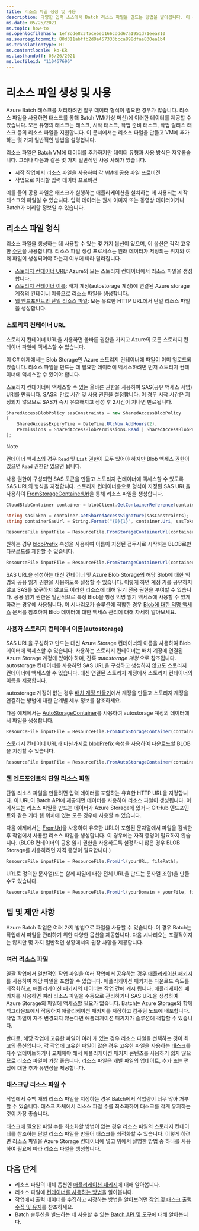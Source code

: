 ```yaml
---
title: 리소스 파일 생성 및 사용
description: 다양한 입력 소스에서 Batch 리소스 파일을 만드는 방법을 알아봅니다. 이 문서에서는 이를 만들고 VM에 추가하는 몇 가지 일반적인 방법을 설명합니다.
ms.date: 05/25/2021
ms.topic: how-to
ms.openlocfilehash: 1ef8cde8c345cebeb166cddd67a1951d71eea810
ms.sourcegitcommit: 80d311abffb2d9a457333bcca898dfae830ea1b4
ms.translationtype: HT
ms.contentlocale: ko-KR
ms.lasthandoff: 05/26/2021
ms.locfileid: "110467696"
---
```

# <a name="creating-and-using-resource-files"></a>리소스 파일 생성 및 사용

Azure Batch 태스크를 처리하려면 일부 데이터 형식이 필요한 경우가 많습니다. 리소스 파일을 사용하면 태스크를 통해 Batch VM(가상 머신)에 이러한 데이터를 제공할 수 있습니다. 모든 유형의 태스크는 태스크, 시작 태스크, 작업 준비 태스크, 작업 릴리스 태스크 등의 리소스 파일을 지원합니다. 이 문서에서는 리소스 파일을 만들고 VM에 추가하는 몇 가지 일반적인 방법을 설명합니다.  

리소스 파일은 Batch VM에 데이터를 추가하지만 데이터 유형과 사용 방식은 자유롭습니다. 그러나 다음과 같은 몇 가지 일반적인 사용 사례가 있습니다.

- 시작 작업에서 리소스 파일을 사용하여 각 VM에 공용 파일 프로비전
- 작업으로 처리할 입력 데이터 프로비전

예를 들어 공용 파일은 태스크가 실행하는 애플리케이션을 설치하는 데 사용되는 시작 태스크의 파일일 수 있습니다. 입력 데이터는 원시 이미지 또는 동영상 데이터이거나 Batch가 처리할 정보일 수 있습니다.

## <a name="types-of-resource-files"></a>리소스 파일 형식

리소스 파일을 생성하는 데 사용할 수 있는 몇 가지 옵션이 있으며, 이 옵션은 각각 고유한 [수단](/dotnet/api/microsoft.azure.batch.resourcefile#methods)을 사용합니다. 리소스 파일 생성 프로세스는 원래 데이터가 저장되는 위치와 여러 파일이 생성되어야 하는지 여부에 따라 달라집니다.

- [스토리지 컨테이너 URL](#storage-container-url): Azure의 모든 스토리지 컨테이너에서 리소스 파일을 생성합니다.
- [스토리지 컨테이너 이름](#storage-container-name-autostorage): 배치 계정(autostorage 계정)에 연결된 Azure storage 계정의 컨테이너 이름으로 리소스 파일을 생성합니다.
- [웹 엔드포인트의 단일 리소스 파일](#single-resource-file-from-web-endpoint): 모든 유효한 HTTP URL에서 단일 리소스 파일을 생성합니다.

### <a name="storage-container-url"></a>스토리지 컨테이너 URL

스토리지 컨테이너 URL을 사용하면 올바른 권한을 가지고 Azure의 모든 스토리지 컨테이너 파일에 액세스할 수 있습니다.

이 C# 예제에서는 Blob Storage인 Azure 스토리지 컨테이너에 파일이 이미 업로드되었습니다. 리소스 파일을 만드는 데 필요한 데이터에 액세스하려면 먼저 스토리지 컨테이너에 액세스할 수 있어야 합니다.

스토리지 컨테이너에 액세스할 수 있는 올바른 권한을 사용하여 SAS(공유 액세스 서명) URI를 만듭니다. SAS의 만료 시간 및 사용 권한을 설정합니다. 이 경우 시작 시간은 지정되지 않으므로 SAS가 즉시 유효해지고 생성 후 2시간이 지나면 만료됩니다.

```csharp
SharedAccessBlobPolicy sasConstraints = new SharedAccessBlobPolicy
{
    SharedAccessExpiryTime = DateTime.UtcNow.AddHours(2),
    Permissions = SharedAccessBlobPermissions.Read | SharedAccessBlobPermissions.List
};
```

> [!NOTE]
> 컨테이너 액세스의 경우 `Read` 및 `List` 권한이 모두 있어야 하지만 Blob 액세스 권한이 있으면 `Read` 권한만 있으면 됩니다.

사용 권한이 구성되면 SAS 토큰을 만들고 스토리지 컨테이너에 액세스할 수 있도록 SAS URL의 형식을 지정합니다. 스토리지 컨테이너용으로 형식이 지정된 SAS URL을 사용하여 [FromStorageContainerUrl](/dotnet/api/microsoft.azure.batch.resourcefile.fromstoragecontainerurl)을 통해 리소스 파일을 생성합니다.

```csharp
CloudBlobContainer container = blobClient.GetContainerReference(containerName);

string sasToken = container.GetSharedAccessSignature(sasConstraints);
string containerSasUrl = String.Format("{0}{1}", container.Uri, sasToken);

ResourceFile inputFile = ResourceFile.FromStorageContainerUrl(containerSasUrl);
```

원하는 경우 [blobPrefix](/dotnet/api/microsoft.azure.batch.resourcefile.blobprefix) 속성을 사용하여 이름이 지정된 접두사로 시작하는 BLOB로만 다운로드를 제한할 수 있습니다.

```csharp
ResourceFile inputFile = ResourceFile.FromStorageContainerUrl(containerSasUrl, blobPrefix = yourPrefix);
```

SAS URL을 생성하는 대신 컨테이너 및 Azure Blob Storage의 해당 Blob에 대한 익명의 공용 읽기 권한을 사용하도록 설정할 수 있습니다. 이렇게 하면 계정 키를 공유하지 않고 SAS를 요구하지 않고도 이러한 리소스에 대해 읽기 전용 권한을 부여할 수 있습니다. 공용 읽기 권한은 일반적으로 특정 Blob을 항상 익명 읽기 액세스에 사용할 수 있게 하려는 경우에 사용됩니다. 이 시나리오가 솔루션에 적합한 경우 [Blob에 대한 익명 액세스](../storage/blobs/anonymous-read-access-configure.md) 문서를 참조하여 Blob 데이터에 대한 액세스 관리에 대해 자세히 알아보세요.

### <a name="storage-container-name-autostorage"></a>사용자 스토리지 컨테이너 이름(autostorage)

SAS URL을 구성하고 만드는 대신 Azure Storage 컨테이너의 이름을 사용하여 Blob 데이터에 액세스할 수 있습니다. 사용하는 스토리지 컨테이너는 배치 계정에 연결된 Azure Storage 계정에 있어야 하며, 간혹 *autostorage 계정* 으로 참조됩니다. autostorage 컨테이너를 사용하면 SAS URL을 구성하고 생성하지 않고도 스토리지 컨테이너에 액세스할 수 있습니다. 대신 연결된 스토리지 계정에서 스토리지 컨테이너의 이름을 제공합니다.

autostorage 계정이 없는 경우 [배치 계정 만들기](batch-account-create-portal.md)에서 계정을 만들고 스토리지 계정을 연결하는 방법에 대한 단계별 세부 정보를 참조하세요.

다음 예제에서는 [AutoStorageContainer](/dotnet/api/microsoft.azure.batch.resourcefile.fromautostoragecontainer)를 사용하여 autostorage 계정의 데이터에서 파일을 생성합니다.

```csharp
ResourceFile inputFile = ResourceFile.FromAutoStorageContainer(containerName);
```

스토리지 컨테이너 URL과 마찬가지로 [blobPrefix](/dotnet/api/microsoft.azure.batch.resourcefile.blobprefix) 속성을 사용하여 다운로드할 BLOB을 지정할 수 있습니다.

```csharp
ResourceFile inputFile = ResourceFile.FromAutoStorageContainer(containerName, blobPrefix = yourPrefix);
```

### <a name="single-resource-file-from-web-endpoint"></a>웹 엔드포인트의 단일 리소스 파일

단일 리소스 파일을 만들려면 입력 데이터를 포함하는 유효한 HTTP URL을 지정합니다. 이 URL이 Batch API에 제공되면 데이터를 사용하여 리소스 파일이 생성됩니다. 이 메서드는 리소스 파일을 만드는 데이터가 Azure Storage에 있거나 GitHub 엔드포인트와 같은 기타 웹 위치에 있는 모든 경우에 사용할 수 있습니다.

다음 예제에서는 [FromUrl](/dotnet/api/microsoft.azure.batch.resourcefile.fromurl)을 사용하여 유효한 URL이 포함된 문자열에서 파일을 검색한 후 작업에서 사용할 리소스 파일을 생성합니다. 이 경우에는 자격 증명이 필요하지 않습니다. (BLOB 컨테이너의 공용 읽기 권한을 사용하도록 설정하지 않은 경우 BLOB Storage를 사용하려면 자격 증명이 필요합니다.)

```csharp
ResourceFile inputFile = ResourceFile.FromUrl(yourURL, filePath);
```

URL로 정의한 문자열(또는 함께 파일에 대한 전체 URL을 만드는 문자열 조합)을 만들 수도 있습니다.

```csharp
ResourceFile inputFile = ResourceFile.FromUrl(yourDomain + yourFile, filePath);
```

## <a name="tips-and-suggestions"></a>팁 및 제안 사항

Azure Batch 작업은 여러 가지 방법으로 파일을 사용할 수 있습니다 .이 경우 Batch는 작업에서 파일을 관리하기 위한 다양한 옵션을 제공합니다. 다음 시나리오는 포괄적이지는 않지만 몇 가지 일반적인 상황에서의 권장 사항을 제공합니다.

### <a name="many-resource-files"></a>여러 리소스 파일

일괄 작업에서 일반적인 작업 파일을 여러 작업에서 공유하는 경우 [애플리케이션 패키지](batch-application-packages.md)를 사용하여 해당 파일을 포함할 수 있습니다. 애플리케이션 패키지는 다운로드 속도를 최적화하고, 애플리케이션 패키지의 데이터는 작업 간에 캐시 됩니다. 애플리케이션 패키지를 사용하면 여러 리소스 파일을 수동으로 관리하거나 SAS URL을 생성하여 Azure Storage의 파일에 액세스할 필요가 없습니다. Batch는 Azure Storage와 함께 백그라운드에서 작동하여 애플리케이션 패키지를 저장하고 컴퓨팅 노드에 배포합니다. 작업 파일이 자주 변경되지 않는다면 애플리케이션 패키지가 솔루션에 적합할 수 있습니다.

반대로, 해당 작업에 고유한 파일이 여러 개 있는 경우 리소스 파일을 선택하는 것이 최고의 옵션입니다. 각 작업에 고유한 파일이 많은 경우 고유한 파일을 사용하는 태스크를 자주 업데이트하거나 교체해야 해서 애플리케이션 패키지 콘텐츠를 사용하기 쉽지 않으므로 리소스 파일이 가장 좋습니다. 리소스 파일은 개별 파일의 업데이트, 추가 또는 편집에 대한 추가 유연성을 제공합니다.

### <a name="number-of-resource-files-per-task"></a>태스크당 리소스 파일 수

작업에서 수백 개의 리소스 파일을 지정하는 경우 Batch에서 작업량이 너무 많아 거부할 수 있습니다. 태스크 자체에서 리소스 파일 수를 최소화하여 태스크를 작게 유지하는 것이 가장 좋습니다.

태스크에 필요한 파일 수를 최소화할 방법이 없는 경우 리소스 파일의 스토리지 컨테이너를 참조하는 단일 리소스 파일을 만들어 태스크를 최적화할 수 있습니다. 이렇게 하려면 리소스 파일을 Azure Storage 컨테이너에 넣고 위에서 설명한 방법 중 하나를 사용하여 필요에 따라 리소스 파일을 생성합니다.

## <a name="next-steps"></a>다음 단계

- 리소스 파일의 대체 옵션인 [애플리케이션 패키지](batch-application-packages.md)에 대해 알아봅니다.
- 리소스 파일에 [컨테이너를 사용하는 방법](batch-docker-container-workloads.md)을 알아봅니다.
- 작업에서 출력 데이터를 수집하고 저장하는 방법을 알아보려면 [작업 및 태스크 출력 수집 및 유지](batch-task-output.md)를 참조하세요.
- Batch 솔루션을 빌드하는 데 사용할 수 있는 [Batch API 및 도구](batch-apis-tools.md)에 대해 알아봅니다.
